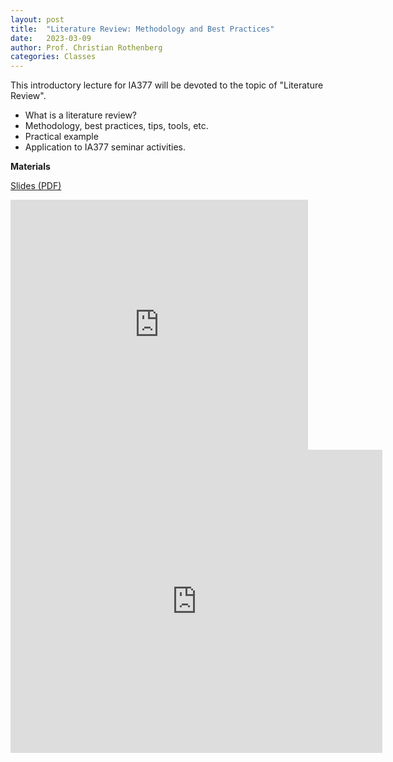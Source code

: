 ```yaml
---
layout: post
title:  "Literature Review: Methodology and Best Practices"
date:   2023-03-09
author: Prof. Christian Rothenberg
categories: Classes
---
```


This introductory lecture for IA377 will be devoted to the topic of "Literature Review". 
* What is a literature review?
* Methodology, best practices, tips, tools, etc.
* Practical example
* Application to IA377 seminar activities.


**Materials**

[Slides (PDF)](https://github.com/ia377-feec-unicamp/ia377-feec-unicamp.github.io/raw/main/uploads/pdf/IA377-1S2023-Seminar-FEEC-UNICAMP-Aula-1-Literature-Review-PUBLIC.pdf)


<iframe src="https://www.slideshare.net/slideshow/embed_code/key/nmvIrt9noIUwsz" width="476" height="400" frameborder="0" marginwidth="0" marginheight="0" scrolling="no"></iframe>


<iframe src="https://www.slideshare.net/slideshow/embed_code/key/CvGPLSOzaZcTmG" width="595" height="485" frameborder="0" marginwidth="0" marginheight="0" scrolling="no"></iframe>


